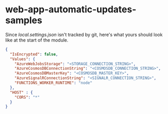 # web-app-automatic-updates-samples

Since *local.settings.json* isn't tracked by git, here's what yours should look like at the start of the module.

```json
{
  "IsEncrypted": false,
  "Values": {
    "AzureWebJobsStorage": "<STORAGE_CONNECTION_STRING>",
    "AzureCosmosDBConnectionString": "<COSMOSDB_CONNECTION_STRING>",
    "AzureCosmosDBMasterKey": "<COSMOSDB_MASTER_KEY>",
    "AzureSignalRConnectionString": "<SIGNALR_CONNECTION_STRING>",
    "FUNCTIONS_WORKER_RUNTIME": "node"
  },
  "HOST" : {
    "CORS": "*"
  }
}
```